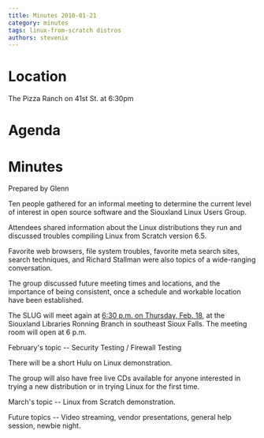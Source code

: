 ```yaml
---
title: Minutes 2010-01-21
category: minutes
tags: linux-from-scratch distros
authors: stevenix
---
```


Location
========

The Pizza Ranch on 41st St. at 6:30pm

Agenda
======

Minutes
=======

Prepared by Glenn

Ten people gathered for an informal meeting to determine the current
level of interest in open source software and the Siouxland Linux Users
Group.

Attendees shared information about the Linux distributions they run and
discussed troubles compiling Linux from Scratch version 6.5.

Favorite web browsers, file system troubles, favorite meta search sites,
search techniques, and Richard Stallman were also topics of a
wide-ranging conversation.

The group discussed future meeting times and locations, and the
importance of being consistent, once a schedule and workable location
have been established.

The SLUG will meet again at [6:30 p.m. on Thursday, Feb.
18](Meetings:2010-02-18 "wikilink"), at the Siouxland Libraries Ronning
Branch in southeast Sioux Falls. The meeting room will open at 6 p.m.

February's topic -- Security Testing / Firewall Testing

There will be a short Hulu on Linux demonstration.

The group will also have free live CDs available for anyone interested
in trying a new distribution or in trying Linux for the first time.

March's topic -- Linux from Scratch demonstration.

Future topics -- Video streaming, vendor presentations, general help
session, newbie night.
